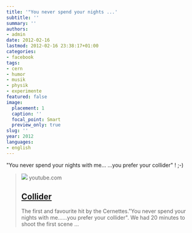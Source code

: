 ```yaml
---
title: '"You never spend your nights ...'
subtitle: ''
summary: ''
authors:
- admin
date: 2012-02-16
lastmod: 2012-02-16 23:38:17+01:00
categories:
- facebook
tags:
- cern
- humor
- musik
- physik
- experimente
featured: false
image:
  placement: 1
  caption: ''
  focal_point: Smart
  preview_only: true
slug: ''
year: 2012
languages:
- english
---
```


"You never spend your nights with me... ...you prefer your collider" ! ;-)
> [![](https://i.ytimg.com/vi/1e1eLe1ihT0/hqdefault.jpg)](http://www.youtube.com/watch?v=1e1eLe1ihT0)
> youtube.com
> ## [Collider](http://www.youtube.com/watch?v=1e1eLe1ihT0)
>
>The first and favourite hit by the Cernettes."You never spend your nights with me......you prefer your collider". We had 20 minutes to shoot the first scene ...